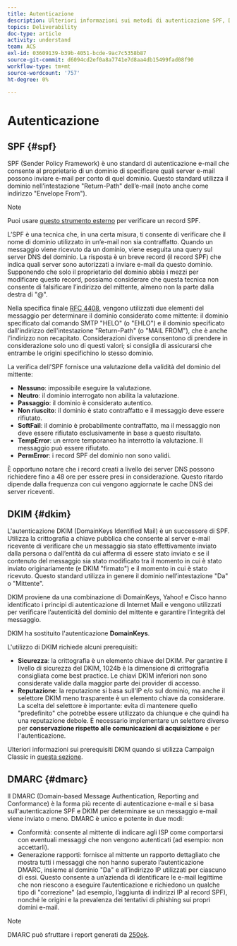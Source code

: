 ```yaml
---
title: Autenticazione
description: Ulteriori informazioni sui metodi di autenticazione SPF, DKIM e DMARC.
topics: Deliverability
doc-type: article
activity: understand
team: ACS
exl-id: 03609139-b39b-4051-bcde-9ac7c5358b87
source-git-commit: d6094cd2ef0a8a7741e7d8aa4db15499fad08f90
workflow-type: tm+mt
source-wordcount: '757'
ht-degree: 0%

---
```


# Autenticazione

## SPF {#spf}

SPF (Sender Policy Framework) è uno standard di autenticazione e-mail che consente al proprietario di un dominio di specificare quali server e-mail possono inviare e-mail per conto di quel dominio. Questo standard utilizza il dominio nell’intestazione &quot;Return-Path&quot; dell’e-mail (noto anche come indirizzo &quot;Envelope From&quot;).

>[!NOTE]
>
>Puoi usare [questo strumento esterno](https://www.kitterman.com/spf/validate.html) per verificare un record SPF.

L’SPF è una tecnica che, in una certa misura, ti consente di verificare che il nome di dominio utilizzato in un’e-mail non sia contraffatto. Quando un messaggio viene ricevuto da un dominio, viene eseguita una query sul server DNS del dominio. La risposta è un breve record (il record SPF) che indica quali server sono autorizzati a inviare e-mail da questo dominio. Supponendo che solo il proprietario del dominio abbia i mezzi per modificare questo record, possiamo considerare che questa tecnica non consente di falsificare l’indirizzo del mittente, almeno non la parte dalla destra di &quot;@&quot;.

Nella specifica finale [RFC 4408](https://www.rfc-editor.org/info/rfc4408), vengono utilizzati due elementi del messaggio per determinare il dominio considerato come mittente: il dominio specificato dal comando SMTP &quot;HELO&quot; (o &quot;EHLO&quot;) e il dominio specificato dall&#39;indirizzo dell&#39;intestazione &quot;Return-Path&quot; (o &quot;MAIL FROM&quot;), che è anche l&#39;indirizzo non recapitato. Considerazioni diverse consentono di prendere in considerazione solo uno di questi valori; si consiglia di assicurarsi che entrambe le origini specifichino lo stesso dominio.

La verifica dell&#39;SPF fornisce una valutazione della validità del dominio del mittente:

* **Nessuno**: impossibile eseguire la valutazione.
* **Neutro**: il dominio interrogato non abilita la valutazione.
* **Passaggio**: il dominio è considerato autentico.
* **Non riuscito**: il dominio è stato contraffatto e il messaggio deve essere rifiutato.
* **SoftFail**: il dominio è probabilmente contraffatto, ma il messaggio non deve essere rifiutato esclusivamente in base a questo risultato.
* **TempError**: un errore temporaneo ha interrotto la valutazione. Il messaggio può essere rifiutato.
* **PermError**: i record SPF del dominio non sono validi.

È opportuno notare che i record creati a livello dei server DNS possono richiedere fino a 48 ore per essere presi in considerazione. Questo ritardo dipende dalla frequenza con cui vengono aggiornate le cache DNS dei server riceventi.

## DKIM {#dkim}

L&#39;autenticazione DKIM (DomainKeys Identified Mail) è un successore di SPF. Utilizza la crittografia a chiave pubblica che consente al server e-mail ricevente di verificare che un messaggio sia stato effettivamente inviato dalla persona o dall’entità da cui afferma di essere stato inviato e se il contenuto del messaggio sia stato modificato tra il momento in cui è stato inviato originariamente (e DKIM &quot;firmato&quot;) e il momento in cui è stato ricevuto. Questo standard utilizza in genere il dominio nell’intestazione &quot;Da&quot; o &quot;Mittente&quot;.

DKIM proviene da una combinazione di DomainKeys, Yahoo! e Cisco hanno identificato i principi di autenticazione di Internet Mail e vengono utilizzati per verificare l’autenticità del dominio del mittente e garantire l’integrità del messaggio.

DKIM ha sostituito l&#39;autenticazione **DomainKeys**.

L&#39;utilizzo di DKIM richiede alcuni prerequisiti:

* **Sicurezza**: la crittografia è un elemento chiave del DKIM. Per garantire il livello di sicurezza del DKIM, 1024b è la dimensione di crittografia consigliata come best practice. Le chiavi DKIM inferiori non sono considerate valide dalla maggior parte dei provider di accesso.
* **Reputazione**: la reputazione si basa sull&#39;IP e/o sul dominio, ma anche il selettore DKIM meno trasparente è un elemento chiave da considerare. La scelta del selettore è importante: evita di mantenere quello &quot;predefinito&quot; che potrebbe essere utilizzato da chiunque e che quindi ha una reputazione debole. È necessario implementare un selettore diverso per **conservazione rispetto alle comunicazioni di acquisizione** e per l&#39;autenticazione.

Ulteriori informazioni sui prerequisiti DKIM quando si utilizza Campaign Classic in [questa sezione](/help/additional-resources/acc-technical-recommendations.md#dkim-acc).

## DMARC {#dmarc}

Il DMARC (Domain-based Message Authentication, Reporting and Conformance) è la forma più recente di autenticazione e-mail e si basa sull&#39;autenticazione SPF e DKIM per determinare se un messaggio e-mail viene inviato o meno. DMARC è unico e potente in due modi:

* Conformità: consente al mittente di indicare agli ISP come comportarsi con eventuali messaggi che non vengono autenticati (ad esempio: non accettarli).
* Generazione rapporti: fornisce al mittente un rapporto dettagliato che mostra tutti i messaggi che non hanno superato l’autenticazione DMARC, insieme al dominio &quot;Da&quot; e all’indirizzo IP utilizzati per ciascuno di essi. Questo consente a un’azienda di identificare le e-mail legittime che non riescono a eseguire l’autenticazione e richiedono un qualche tipo di &quot;correzione&quot; (ad esempio, l’aggiunta di indirizzi IP al record SPF), nonché le origini e la prevalenza dei tentativi di phishing sui propri domini e-mail.

>[!NOTE]
>
>DMARC può sfruttare i report generati da [250ok](https://250ok.com/).
